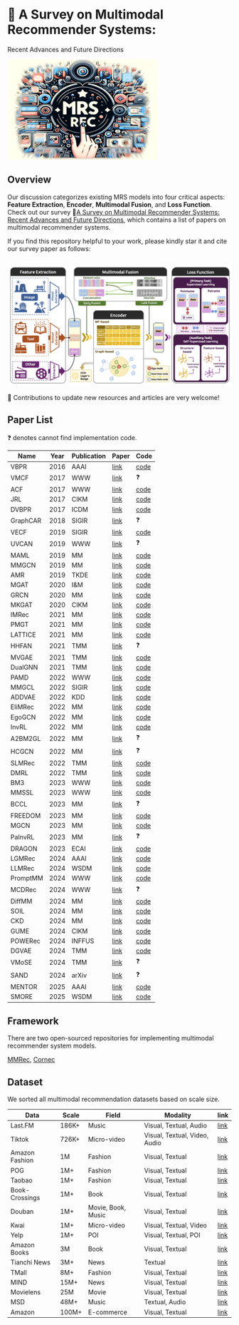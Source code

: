 # 🚀 A Survey on Multimodal Recommender Systems:
Recent Advances and Future Directions



<img src="image/logo-blur.png" style="zoom: 33%;" />

## Overview 

Our discussion categorizes existing MRS models into four critical aspects: **Feature Extraction**, **Encoder**, **Multimodal Fusion**, and **Loss Function**. Check out our survey 📄[A Survey on Multimodal Recommender Systems:
Recent Advances and Future Directions](), which contains a list of papers on multimodal recommender systems.

If you find this repository helpful to your work, please kindly star it and cite our survey paper as follows:
```bibtex

```

<img src="image/overview.png"/>



🤗 Contributions to update new resources and articles are very welcome!



## Paper List

:question: denotes cannot find implementation code. 

| Name     | Year | Publication | Paper                                                        | Code                                                         |
| -------- | ---- | ----------- | ------------------------------------------------------------ | ------------------------------------------------------------ |
| VBPR     | 2016 | AAAI        | [link](https://arxiv.org/pdf/1510.01784)                     | [code](https://github.com/arogers1/VBPR)                     |
| VMCF     | 2017 | WWW         | [link](https://dl.acm.org/doi/10.1145/3038912.3052581)       | :question:                                                   |
| ACF      | 2017 | WWW         | [link](https://dl.acm.org/doi/10.1145/3077136.3080797)       | [code](https://github.com/ChenJingyuan91/ACF)                |
| JRL      | 2017 | CIKM        | [link](https://dl.acm.org/doi/10.1145/3132847.3132892)       | [code](https://github.com/QingyaoAi/Joint-Representation-Learning-for-Top-N-Recommendation) |
| DVBPR    | 2017 | ICDM        | [link](https://arxiv.org/pdf/1711.02231)                     | [code](https://github.com/kang205/DVBPR)                     |
| GraphCAR | 2018 | SIGIR       | [link](https://dl.acm.org/doi/10.1145/3209978.3210117)       | :question:                                                   |
| VECF     | 2019 | SIGIR       | [link](https://dl.acm.org/doi/10.1145/3331184.3331254)       | [code](https://github.com/malizheng/VECF)                    |
| UVCAN    | 2019 | WWW         | [link](https://dl.acm.org/doi/10.1145/3308558.3313513)       | :question:                                                   |
| MAML     | 2019 | MM          | [link](https://dl.acm.org/doi/10.1145/3343031.3350953)       | [code](https://github.com/liufancs/MAML)                     |
| MMGCN    | 2019 | MM          | [link](https://dl.acm.org/doi/10.1145/3343031.3351034)       | [code](https://github.com/weiyinwei/MMGCN)                   |
| AMR      | 2019 | TKDE        | [link](https://ieeexplore.ieee.org/abstract/document/8618394) | [code](https://github.com/duxy-me/AMR)                       |
| MGAT     | 2020 | I&M         | [link](https://www.sciencedirect.com/science/article/abs/pii/S0306457320300182) | [code](https://github.com/zltao/MGAT)                        |
| GRCN     | 2020 | MM          | [link](https://dl.acm.org/doi/10.1145/3394171.3413556)       | [code](https://github.com/weiyinwei/GRCN)                    |
| MKGAT    | 2020 | CIKM        | [link](https://dl.acm.org/doi/10.1145/3340531.3411947)       | [code](https://github.com/QuXiaolong0812/mkgcn)              |
| IMRec    | 2021 | MM          | [link](https://dl.acm.org/doi/10.1145/3474085.3475514)       | [code](https://github.com/jiahaoxun/imrec)                   |
| PMGT     | 2021 | MM          | [link](https://arxiv.org/pdf/2010.12284)                     | [code](https://github.com/uoo723/PMGT)                       |
| LATTICE  | 2021 | MM          | [link](https://dl.acm.org/doi/10.1145/3474085.3475259)       | [code](https://github.com/CRIPAC-DIG/LATTICE)                |
| HHFAN    | 2021 | TMM         | [link](https://ieeexplore.ieee.org/document/9360479)         | :question:                                                   |
| MVGAE    | 2021 | TMM         | [link](https://ieeexplore.ieee.org/abstract/document/9535249/) | [code](https://github.com/jing-1/MVGAE)                      |
| DualGNN  | 2021 | TMM         | [link](https://ieeexplore.ieee.org/document/9662655)         | [code](https://github.com/wqf321/dualgnn)                    |
| PAMD     | 2022 | WWW         | [link](https://dl.acm.org/doi/10.1145/3485447.3512079)       | [code](https://github.com/hantengyue/PAMD)                   |
| MMGCL    | 2022 | SIGIR       | [link](https://dl.acm.org/doi/10.1145/3477495.3532027)       | [code](https://github.com/zxy-ml84/MMGCL)                    |
| ADDVAE   | 2022 | KDD         | [link](https://dl.acm.org/doi/10.1145/3534678.3539474)       | [code](https://github.com/PreferredAI/ADDVAE)                |
| EliMRec  | 2022 | MM          | [link](https://dl.acm.org/doi/10.1145/3503161.3548404)       | [code](https://github.com/Xiaohao-Liu/EliMRec)               |
| EgoGCN   | 2022 | MM          | [link](https://dl.acm.org/doi/10.1145/3503161.3548399)       | [code](https://github.com/feiyuchen7/EgoGCN)                 |
| InvRL    | 2022 | MM          | [link](https://dl.acm.org/doi/10.1145/3503161.3548405)       | [code](https://github.com/nickwzk/InvRL)                     |
| A2BM2GL  | 2022 | MM          | [link](https://dl.acm.org/doi/10.1145/3503161.3548420)       | :question:                                                   |
| HCGCN    | 2022 | MM          | [link](https://dl.acm.org/doi/10.1145/3503161.3548119)       | :question:                                                   |
| SLMRec   | 2022 | TMM         | [link](https://ieeexplore.ieee.org/document/9811387)         | [code](https://github.com/zltao/SLMRec)                      |
| DMRL     | 2022 | TMM         | [link](https://arxiv.org/pdf/2203.05406)                     | [code](https://github.com/liufancs/DMRL)                     |
| BM3      | 2023 | WWW         | [link](https://arxiv.org/pdf/2207.05969)                     | [code](https://github.com/enoche/BM3)                        |
| MMSSL    | 2023 | WWW         | [link](https://arxiv.org/pdf/2302.10632)                     | [code](https://github.com/HKUDS/MMSSL)                       |
| BCCL     | 2023 | MM          | [link](https://dl.acm.org/doi/10.1145/3581783.3612568)       | :question:                                                   |
| FREEDOM  | 2023 | MM          | [link](https://arxiv.org/pdf/2211.06924)                     | [code](https://github.com/enoche/FREEDOM)                    |
| MGCN     | 2023 | MM          | [link](https://arxiv.org/pdf/2308.03588)                     | [code](https://github.com/demonph10/MGCN)                    |
| PaInvRL  | 2023 | MM          | [link](https://arxiv.org/pdf/2308.04706)                     | :question:                                                   |
| DRAGON   | 2023 | ECAI        | [link](https://arxiv.org/pdf/2301.12097)                     | [code](https://github.com/hongyurain/DRAGON)                 |
| LGMRec   | 2024 | AAAI        | [link](https://arxiv.org/pdf/2312.16400)                     | [code](https://github.com/georgeguo-cn/LGMRec)               |
| LLMRec   | 2024 | WSDM        | [link](https://arxiv.org/pdf/2311.00423)                     | [code](https://github.com/HKUDS/LLMRec)                      |
| PromptMM | 2024 | WWW         | [link](https://arxiv.org/pdf/2402.17188)                     | [code](https://github.com/HKUDS/PromptMM)                    |
| MCDRec   | 2024 | WWW         | [link](https://dl.acm.org/doi/10.1145/3589335.3651956)       | :question:                                                   |
| DiffMM   | 2024 | MM          | [link](https://arxiv.org/pdf/2406.11781)                     | [code](https://github.com/HKUDS/DiffMM)                      |
| SOIL     | 2024 | MM          | [link](https://dl.acm.org/doi/abs/10.1145/3664647.3681207)   | [code](https://github.com/TL-UESTC/SOIL)                     |
| CKD      | 2024 | MM          | [link](https://dl.acm.org/doi/10.1145/3664647.3680626)       | [code](https://github.com/CRIPAC-DIG/Balanced-Multimodal-Rec) |
| GUME     | 2024 | CIKM        | [link](https://arxiv.org/pdf/2407.12338)                     | [code](https://github.com/NanGongNingYi/GUME)                |
| POWERec  | 2024 | INFFUS      | [link](https://www.sciencedirect.com/science/article/abs/pii/S1566253523003056) | [code](https://github.com/hello-dx/POWERec)                  |
| DGVAE    | 2024 | TMM         | [link](https://arxiv.org/abs/2402.16110)                     | [code](https://github.com/xiyou3368/DGVAE)                   |
| VMoSE    | 2024 | TMM         | [link](https://ieeexplore.ieee.org/document/10487870)        | :question:                                                   |
| SAND     | 2024 | arXiv       | [link](https://arxiv.org/pdf/2406.08270)                     | :question:                                                   |
| MENTOR   | 2025 | AAAI        | [link](https://arxiv.org/pdf/2402.19407)                     | [code](https://github.com/Jinfeng-Xu/MENTOR)                 |
| SMORE    | 2025 | WSDM        | [link](https://arxiv.org/pdf/2412.14978)                     | [code](https://github.com/kennethorq/SMORE)                  |



## Framework

There are two open-sourced repositories for implementing multimodal recommender system models.

[MMRec](https://github.com/enoche/MMRec), [Cornec](https://github.com/PreferredAI/cornac)



## Dataset

We sorted all multimodal recommendation datasets based on scale size.

| Data           | Scale | Field              | Modality                      | link                                                         |
| -------------- | ----- | ------------------ | ----------------------------- | ------------------------------------------------------------ |
| Last.FM        | 186K+ | Music              | Visual, Textual, Audio        | [link](https://www.heywhale.com/mw/dataset/5cfe0526e727f8002c36b9d9/content) |
| Tiktok         | 726K+ | Micro-video        | Visual, Textual, Video, Audio | [link](https://paperswithcode.com/dataset/tiktok-dataset)    |
| Amazon Fashion | 1M    | Fashion            | Visual, Textual               | [link](https://jmcauley.ucsd.edu/data/amazon/)               |
| POG            | 1M+   | Fashion            | Visual, Textual               | [link](https://drive.google.com/drive/folders/1xFdx5xuNXHGsUVG2VIohFTXf9S7G5veq) |
| Taobao         | 1M+   | Fashion            | Visual, Textual               | [link](https://tianchi.aliyun.com/dataset/52)                |
| Book-Crossings | 1M+   | Book               | Visual, Textual               | [link](http://www2.informatik.uni-freiburg.de/~cziegler/BX/) |
| Douban         | 1M+   | Movie, Book, Music | Visual, Textual               | [link](https://github.com/FengZhu-Joey/GA-DTCDR/tree/main/Data) |
| Kwai           | 1M+   | Micro-video        | Visual, Textual, Video        | [link](https://zenodo.org/record/4023390#.Y9YZ6XZBw7c)       |
| Yelp           | 1M+   | POI                | Visual, Textual, POI          | [link](https://www.yelp.com/dataset)                         |
| Amazon Books   | 3M    | Book               | Visual, Textual               | [link](https://jmcauley.ucsd.edu/data/amazon/)               |
| Tianchi News   | 3M+   | News               | Textual                       | [link](https://tianchi.aliyun.com/competition/entrance/531842/introduction) |
| TMall          | 8M+   | Fashion            | Visual, Textual               | [link](https://tianchi.aliyun.com/dataset/43)                |
| MIND           | 15M+  | News               | Visual, Textual               | [link](https://msnews.github.io/)                            |
| Movielens      | 25M   | Movie              | Visual, Textual               | [link](https://grouplens.org/datasets/movielens/)            |
| MSD            | 48M+  | Music              | Textual, Audio                | [link](http://millionsongdataset.com/challenge/)             |
| Amazon         | 100M+ | E-commerce         | Visual, Textual               | [link](https://cseweb.ucsd.edu/~jmcauley/datasets.html#amazon_reviews) |